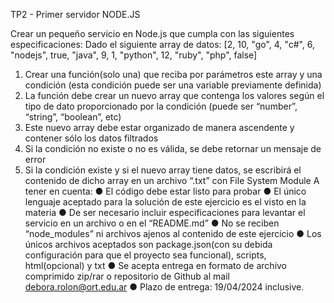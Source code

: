 TP2 - Primer servidor NODE.JS

Crear un pequeño servicio en Node.js que cumpla con las
siguientes especificaciones:
Dado el siguiente array de datos:
[2, 10, "go", 4, "c#", 6, "nodejs", true, "java", 9, 1,
"python", 12, "ruby", "php", false]
1. Crear una función(solo una) que reciba por parámetros
este array y una condición (esta condición puede ser una
variable previamente definida)
2. La función debe crear un nuevo array que contenga los
valores según el tipo de dato proporcionado por la
condición (puede ser “number”, “string”, “boolean”, etc)
3. Este nuevo array debe estar organizado de manera
ascendente y contener sólo los datos filtrados
4. Si la condición no existe o no es válida, se debe
retornar un mensaje de error
5. Si la condición existe y si el nuevo array tiene datos,
se escribirá el contenido de dicho array en un archivo
“.txt” con File System Module
A tener en cuenta:
● El código debe estar listo para probar
● El único lenguaje aceptado para la solución de este ejercicio es el
visto en la materia
● De ser necesario incluir especificaciones para levantar el servicio en
un archivo o en el “README.md”
● No se reciben “node_modules” ni archivos ajenos al contenido de este
ejercicio
● Los únicos archivos aceptados son package.json(con su debida
configuración para que el proyecto sea funcional), scripts,
html(opcional) y txt
● Se acepta entrega en formato de archivo comprimido zip/rar o
repositorio de Github al mail debora.rolon@ort.edu.ar
● Plazo de entrega: 19/04/2024 inclusive.